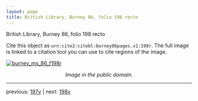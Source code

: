 ```yaml
---
layout: page
title: British Library, Burney 86, folio 198 recto
---
```


British Library, Burney 86, folio 198 recto

Cite this object as `urn:cite2:citebl:burney86pages.v1:198r`.  The full image is linked to a citation tool you can use to cite regions of the image.

[![burney_ms_86_f198r](http://www.homermultitext.org/iipsrv?IIIF=/project/homer/pyramidal/deepzoom/citebl/burney86imgs/v1/burney_ms_86_f198r.tif/full/800,/0/default.jpg)](http://www.homermultitext.org/ict2/?urn=urn:cite2:citebl:burney86imgs.v1:burney_ms_86_f198r) 

<p style="text-align: center; font-style: italic;">Image in the public domain.</p>

---

previous: [197v](../197v/) | next: [198v](../198v/)